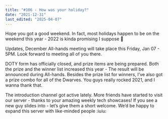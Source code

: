 ```yaml
---
title: "#106 - How was your holiday?"
date: "2021-12-31"
last_edited: "2025-04-07"
---
```

Hope you got a good weekend. In fact, most holidays happen to be on the weekend this year - 2022 is kinda promising I suppose 👀

Updates, December All-hands meeting will take place this Friday, Jan 07 - 5PM. Look forward to meeting all of you there.

DOTY form has officially closed, and prize items are being prepared. Both the prize and the winner list increased this year - The result will be announced during All-hands.
Besides the prize list for winners, I’ve also got a prize combo for all of the Dwarves. You guys really rocked 2021, and I wanna thank that.

The introduction channel got active lately. More friends have started to visit our server - thanks to your amazing weekly tech showcases! If you see a new guy slides into - let’s give them a short welcome. We’d be happy to expand this server with like-minded people  :iuiu:
